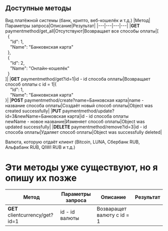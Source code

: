 ## Доступные методы
Вид платёжной системы (банк, крипто, веб-кошелёк и т.д.)
|Метод|Параметры запроса|Описание|Результат|
|---|---|---|---|
|**GET** paymentmethod/get_all|Отсутствуют|Возвращает все способы оплаты|[<br>&nbsp;&nbsp;{<br>&nbsp;&nbsp;&nbsp;&nbsp;"Id":&nbsp;1,<br>&nbsp;&nbsp;&nbsp;&nbsp;"Name":&nbsp;"Банковкская карта"<br>&nbsp;&nbsp;},<br>&nbsp;&nbsp;{<br>&nbsp;&nbsp;&nbsp;&nbsp;"Id":&nbsp;2,<br>&nbsp;&nbsp;&nbsp;&nbsp;"Name":&nbsp;"Онлайн-кошелёк"<br>&nbsp;&nbsp;}<br>]|
|**GET** paymentmethod/get?id=1|id - id способа оплаты|Возвращает способ оплаты с id = 1|{<br>&nbsp;&nbsp;&nbsp;&nbsp;"Id":&nbsp;1,<br>&nbsp;&nbsp;&nbsp;&nbsp;"Name":&nbsp;"Банковкская карта"<br>}|
|**POST** paymentmethod/create?name=Банковская карта|name - название способа оплаты|Создаёт новый способ оплаты|Object was created successfully|
|**PUT** paymentmethod/update?id=3&newName=Банковская карта|id - id способа оплаты<br>newName - новое название|Изменяет способ оплаты|Object was updated successfully|
|**DELETE** paymentmethod/remove?id=3|id - id способа оплаты|Удаляет способ оплаты|Object was successfully deleted|

Валюта, которую отдаёт клиент (Bitcoin, LUNA, Сбербанк RUB, Альфабанк RUB, QIWI RUB и т.д.)
# Эти методы уже существуют, но я опишу их позже
|Метод|Параметры запроса|Описание|Результат|
|---|---|---|---|
|**GET** clientcurrency/get?id=1|id - id валюты|Возваращет валюту с id = 1||
